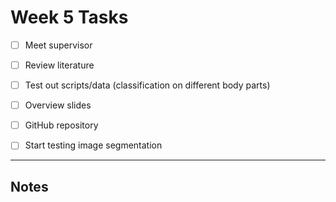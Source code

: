 # Week 5 Tasks

- [ ] Meet supervisor
- [ ] Review literature 
- [ ] Test out scripts/data (classification on different body parts)
- [ ] Overview slides
- [ ] GitHub repository
- [ ] Start testing image segmentation
 

---

## Notes


